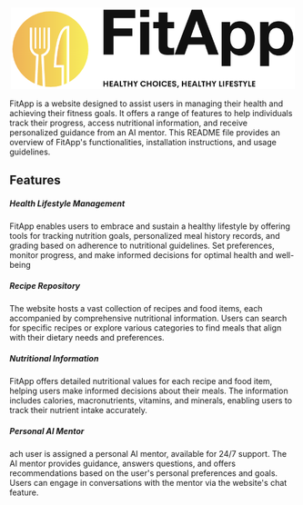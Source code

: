 <p align="center">
  <img src="client/src/assets/images/FitApp_Logo.png" alt="Alt Text" width="500">
</p>

FitApp is a website designed to assist users in managing their health and achieving their fitness goals. It offers a range of features to help individuals track their progress, access nutritional information, and receive personalized guidance from an AI mentor. This README file provides an overview of FitApp's functionalities, installation instructions, and usage guidelines.

##  Features
##### Health Lifestyle Management
FitApp enables users to embrace and sustain a healthy lifestyle by offering tools for tracking nutrition goals, personalized meal history records, and grading based on adherence to nutritional guidelines. Set preferences, monitor progress, and make informed decisions for optimal health and well-being

##### Recipe Repository
The website hosts a vast collection of recipes and food items, each accompanied by comprehensive nutritional information. Users can search for specific recipes or explore various categories to find meals that align with their dietary needs and preferences.

##### Nutritional Information
FitApp offers detailed nutritional values for each recipe and food item, helping users make informed decisions about their meals. The information includes calories, macronutrients, vitamins, and minerals, enabling users to track their nutrient intake accurately.

##### Personal AI Mentor
 ach user is assigned a personal AI mentor, available for 24/7 support. The AI mentor provides guidance, answers questions, and offers recommendations based on the user's personal preferences and goals. Users can engage in conversations with the mentor via the website's chat feature.

